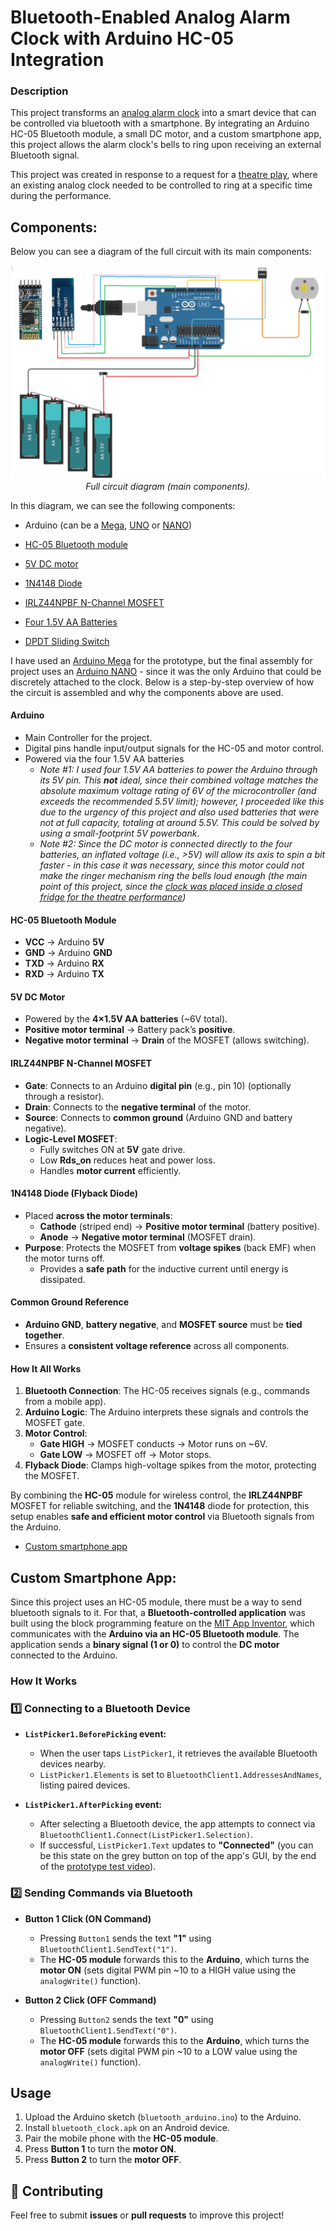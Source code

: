 <h1>Bluetooth-Enabled Analog Alarm Clock with Arduino HC-05 Integration</h1>

### Description

This project transforms an [analog alarm clock](https://github.com/danielftsilva/HC-05-Analog-Clock/blob/main/Assembly%20and%20Tests/Clock_size.jpg) into a smart device that can be controlled via bluetooth with a smartphone. By integrating an Arduino HC-05 Bluetooth module, a small DC motor, and a custom smartphone app, this project allows the alarm clock's bells to ring upon receiving an external Bluetooth signal.

This project was created in response to a request for a [theatre play](https://github.com/danielftsilva/HC-05-Analog-Clock/blob/main/Assembly%20and%20Tests/Theatre_play.JPG), where an existing analog clock needed to be controlled to ring at a specific time during the performance.

<h2>Components:</h2>

Below you can see a diagram of the full circuit with its main components:

<p align="center">
  <img src="https://github.com/danielftsilva/HC-05-Analog-Clock/blob/main/Circuit.png" alt="Circuit">
  <br>
  <i>Full circuit diagram (main components).</i>
</p>

In this diagram, we can see the following components:

- Arduino (can be a [Mega](https://docs.arduino.cc/resources/datasheets/A000067-datasheet.pdf), [UNO](https://docs.arduino.cc/resources/datasheets/A000066-datasheet.pdf) or [NANO](https://docs.arduino.cc/resources/datasheets/A000005-datasheet.pdf))

- [HC-05 Bluetooth module](https://www.ptrobotics.com/modulos-bluetooth/4364-modulo-bluetooth-hc-05-para-arduino.html)

- [5V DC motor](https://github.com/danielftsilva/HC-05-Analog-Clock/blob/main/Assembly%20and%20Tests/Motor_and_switch.jpeg)

- [1N4148 Diode](https://www.mouser.es/ProductDetail/onsemi-Fairchild/1N4148?qs=i4Fj9T%2FoRm8RMUhj5DeFQg%3D%3D)

- [IRLZ44NPBF N-Channel MOSFET](https://www.mouser.es/ProductDetail/Infineon-Technologies/IRLZ44NPBF?qs=9%252BKlkBgLFf15OZZk%252BD0ibg%3D%3D)

- [Four 1.5V AA Batteries](https://www.nkon.nl/en/4-aa-varta-longlife-in-blister.html)

- [DPDT Sliding Switch](https://es.farnell.com/multicomp-pro/slide-switch-miniature-dpco/interrup-dpdt-0-5a-50vcc-panel/dp/599293)

I have used an [Arduino Mega](https://docs.arduino.cc/resources/datasheets/A000067-datasheet.pdf) for the prototype, but the final assembly for project uses an [Arduino NANO](https://docs.arduino.cc/resources/datasheets/A000005-datasheet.pdf) - since it was the only Arduino that could be discretely attached to the clock. Below is a step-by-step overview of how the circuit is assembled and why the components above are used.

#### Arduino
- Main Controller for the project.
- Digital pins handle input/output signals for the HC-05 and motor control.
- Powered via the four 1.5V AA batteries
  - *Note #1: I used four 1.5V AA batteries to power the Arduino through its 5V pin. This **not** ideal, since their combined voltage matches the absolute maximum voltage rating of 6V of the microcontroller (and exceeds the recommended 5.5V limit); however, I proceeded like this due to the urgency of this project and also used batteries that were not at full capacity, totaling at around 5.5V. This could be solved by using a small-footprint 5V powerbank*.
  - *Note #2: Since the DC motor is connected directly to the four batteries, an inflated voltage (i.e., >5V) will allow its axis to spin a bit faster - in this case it was necessary, since this motor could not make the ringer mechanism ring the bells loud enough (the main point of this project, since the [clock was placed inside a closed fridge for the theatre performance](https://github.com/danielftsilva/HC-05-Analog-Clock/blob/main/Assembly%20and%20Tests/Theatre_play.JPG))*

#### HC-05 Bluetooth Module
- **VCC** → Arduino **5V**
- **GND** → Arduino **GND**
- **TXD** → Arduino **RX**
- **RXD** → Arduino **TX**

<!-- parei aqui -->

#### 5V DC Motor
- Powered by the **4×1.5V AA batteries** (~6V total).
- **Positive motor terminal** → Battery pack’s **positive**.
- **Negative motor terminal** → **Drain** of the MOSFET (allows switching).

#### IRLZ44NPBF N-Channel MOSFET
- **Gate**: Connects to an Arduino **digital pin** (e.g., pin 10) (optionally through a resistor).
- **Drain**: Connects to the **negative terminal** of the motor.
- **Source**: Connects to **common ground** (Arduino GND and battery negative).
- **Logic-Level MOSFET**:
  - Fully switches ON at **5V** gate drive.
  - Low **Rds_on** reduces heat and power loss.
  - Handles **motor current** efficiently.

#### 1N4148 Diode (Flyback Diode)
- Placed **across the motor terminals**:
  - **Cathode** (striped end) → **Positive motor terminal** (battery positive).
  - **Anode** → **Negative motor terminal** (MOSFET drain).
- **Purpose**: Protects the MOSFET from **voltage spikes** (back EMF) when the motor turns off.
  - Provides a **safe path** for the inductive current until energy is dissipated.

#### Common Ground Reference
- **Arduino GND**, **battery negative**, and **MOSFET source** must be **tied together**.
- Ensures a **consistent voltage reference** across all components.

#### How It All Works
1. **Bluetooth Connection**: The HC-05 receives signals (e.g., commands from a mobile app).
2. **Arduino Logic**: The Arduino interprets these signals and controls the MOSFET gate.
3. **Motor Control**:
   - **Gate HIGH** → MOSFET conducts → Motor runs on ~6V.
   - **Gate LOW** → MOSFET off → Motor stops.
4. **Flyback Diode**: Clamps high-voltage spikes from the motor, protecting the MOSFET.

By combining the **HC-05** module for wireless control, the **IRLZ44NPBF** MOSFET for reliable switching, and the **1N4148** diode for protection, this setup enables **safe and efficient motor control** via Bluetooth signals from the Arduino.










- [Custom smartphone app](https://github.com/danielftsilva/HC-05-Analog-Clock/blob/main/GUI.png)

<h2>Custom Smartphone App:</h2>

Since this project uses an HC-05 module, there must be a way to send bluetooth signals to it. For that, a **Bluetooth-controlled application** was built using the block programming feature on the [MIT App Inventor](https://appinventor.mit.edu/), which communicates with the **Arduino via an HC-05 Bluetooth module**. The application sends a **binary signal (1 or 0)** to control the **DC motor** connected to the Arduino.

### How It Works

### 1️⃣ Connecting to a Bluetooth Device
- **`ListPicker1.BeforePicking` event:**
  - When the user taps `ListPicker1`, it retrieves the available Bluetooth devices nearby.
  - `ListPicker1.Elements` is set to `BluetoothClient1.AddressesAndNames`, listing paired devices.

- **`ListPicker1.AfterPicking` event:**
  - After selecting a Bluetooth device, the app attempts to connect via `BluetoothClient1.Connect(ListPicker1.Selection)`.
  - If successful, `ListPicker1.Text` updates to **"Connected"** (you can be this state on the grey button on top of the app's GUI, by the end of the [prototype test video](https://github.com/danielftsilva/HC-05-Analog-Clock/blob/main/Assembly%20and%20Tests/Final_prototype_test.mp4)).

### 2️⃣ Sending Commands via Bluetooth
- **Button 1 Click (ON Command)**
  - Pressing `Button1` sends the text **"1"** using `BluetoothClient1.SendText("1")`.
  - The **HC-05 module** forwards this to the **Arduino**, which turns the **motor ON** (sets digital PWM pin ~10 to a HIGH value using the `analogWrite()` function).

- **Button 2 Click (OFF Command)**
  - Pressing `Button2` sends the text **"0"** using `BluetoothClient1.SendText("0")`.
  - The **HC-05 module** forwards this to the **Arduino**, which turns the **motor OFF** (sets digital PWM pin ~10 to a LOW value using the `analogWrite()` function).


## Usage
1. Upload the Arduino sketch (`bluetooth_arduino.ino`) to the Arduino.
2. Install `bluetooth_clock.apk` on an Android device.
3. Pair the mobile phone with the **HC-05 module**.
4. Press **Button 1** to turn the **motor ON**.
5. Press **Button 2** to turn the **motor OFF**.


## 🤝 Contributing
Feel free to submit **issues** or **pull requests** to improve this project!
